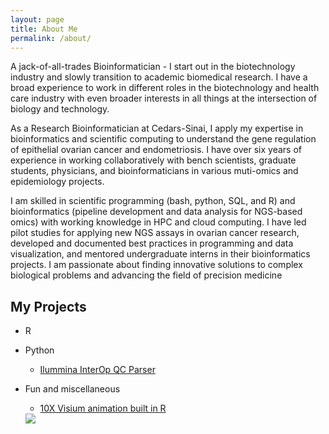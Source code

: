 ```yaml
---
layout: page
title: About Me
permalink: /about/
---
```


A jack-of-all-trades Bioinformatician - I start out in the biotechnology industry and slowly transition to academic biomedical research. I have a broad experience to work in different roles in the biotechnology and health care industry with even broader interests in all things at the intersection of biology and technology. 

As a Research Bioinformatician at Cedars-Sinai, I apply my expertise in bioinformatics and scientific computing to understand the gene regulation of epithelial ovarian cancer and endometriosis. I have over six years of experience in working collaboratively with bench scientists, graduate students, physicians, and bioinformaticians in various muti-omics and epidemiology projects.

I am skilled in scientific programming (bash, python, SQL, and R) and bioinformatics (pipeline development and data analysis for NGS-based omics) with working knowledge in HPC and cloud computing. I have led pilot studies for applying new NGS assays in ovarian cancer research, developed and documented best practices in programming and data visualization, and mentored undergraduate interns in their bioinformatics projects. I am passionate about finding innovative solutions to complex biological problems and advancing the field of precision medicine

## My Projects

* R

* Python
    *  [Ilummina InterOp QC Parser](https://github.com/sfpacman/Read_InterOp_illumina)


* Fun and miscellaneous

    * [ 10X Visium animation built in R](https://github.com/sfpacman/show_off)

    <img src="https://raw.githubusercontent.com/sfpacman/show_off/main/data/animation.gif">